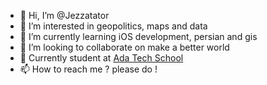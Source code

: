 - 👋 Hi, I’m @Jezzatator
- 👀 I’m interested in geopolitics, maps and data
- 🌱 I’m currently learning iOS development, persian and gis
- 💞️ I’m looking to collaborate on make a better world
- 🏫 Currently student at [Ada Tech School](https://adatechschool.fr/)
- 📫 How to reach me ?  please do !

<!---
Jezzatator/Jezzatator is a ✨ special ✨ repository because its `README.md` (this file) appears on your GitHub profile.
You can click the Preview link to take a look at your changes.
--->
